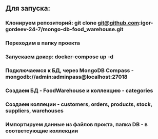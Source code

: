 ## Для запуска:
### Клонируем репозиторий: git clone git@github.com:igor-gordeev-24-7/mongo-db-food_warehouse.git
### Переходим в папку проекта
### Запускаем докер: docker-compose up -d
### Подключаемся к БД, через MongoDB Compass - mongodb://admin:adminpass@localhost:27018
### Создаем БД - FoodWarehouse и коллекцию - categories
### Создаем коллеции - customers, orders, products, stock, suppliers, warehouses
### Импортируем данные из файлов прокта, папка DB - в соответсующие коллекции

